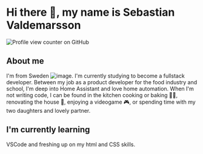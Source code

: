 # Hi there 👋, my name is Sebastian Valdemarsson
![Profile view counter on GitHub](https://komarev.com/ghpvc/?username=csschef)

##  About me
I'm from Sweden ![image](https://github.com/user-attachments/assets/c4eecd41-aeb8-48f6-940c-8f800db9d4da). I'm currently studying to become a fullstack developer. Between my job as a product developer for the food industry and school, I'm deep into Home Assistant and love home automation. When I'm not writing code, I can be found in the kitchen cooking or baking :man_cook:, renovating the house :hammer:, enjoying a videogame :video_game:, or spending time with my two daughters and lovely partner. 

## I'm currently learning
VSCode and freshing up on my html and CSS skills.

<!--
**csschef/csschef** is a ✨ _special_ ✨ repository because its `README.md` (this file) appears on your GitHub profile.

AbHere are some ideas to get you started:

- 🔭 I’m currently working on ...
- 🌱 I’m currently learning ...
- 👯 I’m looking to collaborate on ...
- 🤔 I’m looking for help with ...
- 💬 Ask me about ...
- 📫 How to reach me: ...
- 😄 Pronouns: ...
- ⚡ Fun fact: ...
-->
